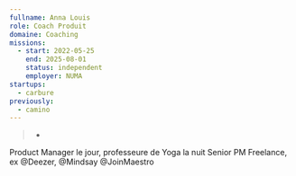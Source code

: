 ```yaml
---
fullname: Anna Louis
role: Coach Produit
domaine: Coaching
missions:
  - start: 2022-05-25
    end: 2025-08-01
    status: independent
    employer: NUMA
startups:
  - carbure
previously:
  - camino
---
```

>-
  Product Manager le jour, professeure de Yoga la nuit Senior PM Freelance, ex
  @Deezer, @Mindsay @JoinMaestro
